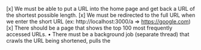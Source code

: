 [x] We must be able to put a URL into the home page and get back a URL of the shortest possible
length.
[x] We must be redirected to the full URL when we enter the short URL (ex: http://localhost:3000/a =>
https://google.com)
[x] There should be a page that shows the top 100 most frequently accessed URLs.
• There must be a background job (separate thread) that crawls the URL being shortened, pulls the

<title> from the website and stores it.
• Display the title with the URL on the top 100 board.
• There must be a README that explains how to setup the application and the algorithm used for
generating the URL short code.

POST /shorten
{
"url": "https://google.com"
}

{
"shorten": "83jeehb"
}

GET /[shorten]
redirect to the full url

<!-- Increment times accessed -->

GET /top
[
{
"url": "https://google.com",
"title": "Google"
},
{
"url": "https://google.com",
"title": "Google"
}
]
